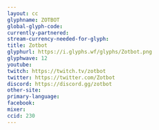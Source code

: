 ```yaml
---
layout: cc
glyphname: ZOTBOT
global-glyph-code: 
currently-partnered: 
stream-currency-needed-for-glyph: 
title: Zotbot
glyphurl: https://i.glyphs.wf/glyphs/Zotbot.png
glyphwave: 12
youtube: 
twitch: https://twitch.tv/zotbot
twitter: https://twitter.com/Zotbot
discord: https://discord.gg/zotbot
other-site: 
primary-language: 
facebook: 
mixer: 
ccid: 230
---
```



